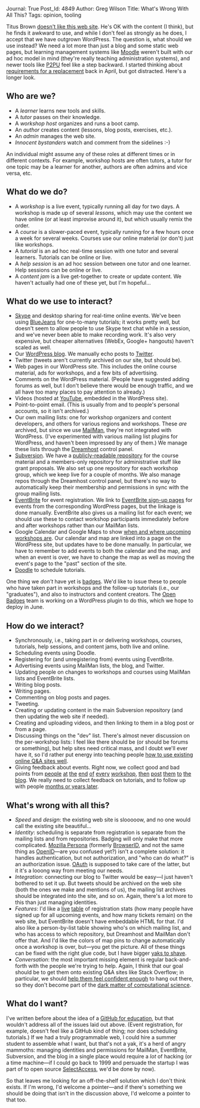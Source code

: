 Journal: True
Post_Id: 4849
Author: Greg Wilson
Title: What's Wrong With All This?
Tags: opinion, tooling

<p>Titus Brown <a href="https://twitter.com/ctitusbrown/status/200937511999123456">doesn't like this web site</a>. He's OK with the content (I think), but he finds it awkward to use, and while I don't feel as strongly as he does, I accept that we have outgrown WordPress. The question is, what should we use instead? We need a lot more than just a blog and some static web pages, but learning management systems like <a href="http://moodle.org/">Moodle</a> weren't built with our ad hoc model in mind (they're really teaching administration systems), and newer tools like <a href="http://p2pu.org">P2PU</a> feel like a step backward. I started thinking about <a href="{{root_path}}/blog/2012/04/behind-the-scenes-or-the-ethics-of-cultivating-discontent.html">requirements for a replacement</a> back in April, but got distracted. Here's a longer look.</p>
<h2>Who are we?</h2>
<ul>
<li>A <em>learner</em> learns new tools and skills.</li>
<li>A <em>tutor</em> passes on their knowledge.</li>
<li>A <em>workshop host</em> organizes and runs a boot camp.</li>
<li>An <em>author</em> creates content (lessons, blog posts, exercises, etc.).</li>
<li>An <em>admin</em> manages the web site.</li>
<li><em>Innocent bystanders</em> watch and comment from the sidelines :-)</li>
</ul>
<p>An individual might assume any of these roles at different times or in different contexts. For example, workshop hosts are often tutors, a tutor for one topic may be a learner for another, authors are often admins and vice versa, etc.</p>
<h2>What do we do?</h2>
<ul>
<li>A <em>workshop</em> is a live event, typically running all day for two days. A workshop is made up of several <em>lessons</em>, which may use the content we have online (or at least improvise around it), but which usually remix the order.</li>
<li>A <em>course</em> is a slower-paced event, typically running for a few hours once a week for several weeks. Courses use our online material (or don't) just like workshops.</li>
<li>A <em>tutorial</em> is an ad hoc real-time session with one tutor and several learners. Tutorials can be online or live.</li>
<li>A <em>help session</em> is an ad hoc session between one tutor and one learner. Help sessions can be online or live.</li>
<li>A <em>content jam</em> is a live get-together to create or update content. We haven't actually had one of these yet, but I'm hopeful...</li>
</ul>
<h2>What do we use to interact?</h2>
<ul>
<li><a href="http://www.skype.com">Skype</a> and desktop sharing for real-time online events. We've been using <a href="http://www.bluejeans.com">BlueJeans</a> for one-to-many tutorials; it works pretty well, but doesn't seem to allow people to use Skype text chat while in a session, and we've never been able to make recording work. It's also very expensive, but cheaper alternatives (WebEx, Google+ hangouts) haven't scaled as well.</li>
<li>Our <a href="{{root_path}}/blog/">WordPress blog</a>. We manually echo posts to <a href="{{twitter_url}}">Twitter</a>.</li>
<li>Twitter (tweets aren't currently archived on our site, but should be).</li>
<li>Web pages in our WordPress site. This includes the online course material, ads for workshops, and a few bits of advertising.</li>
<li>Comments on the WordPress material. (People have suggested adding forums as well, but I don't believe there would be enough traffic, and we all have too many places to pay attention to already.)</li>
<li>Videos (hosted at <a href="http://www.youtube.com/user/softwarecarpentry/feed">YouTube</a>, embedded in the WordPress site).</li>
<li>Point-to-point email. (This is usually from and to people's personal accounts, so it isn't archived.)</li>
<li>Our own mailing lists: one for workshop organizers and content developers, and others for various regions and workshops. These <em>are</em> archived, but since we use <a href="http://www.gnu.org/software/mailman/index.html">MailMan</a>, they're not integrated with WordPress. (I've experimented with various mailing list plugins for WordPress, and haven't been impressed by any of them.) We manage these lists through the <a href="http://dreamhost.com">Dreamhost</a> control panel.</li>
<li><a href="http://subversion.tigris.org/">Subversion</a>. We have a <a href="http://svn.software-carpentry.org/swc">publicly-readable repository</a> for the course material and a members-only repository for administrative stuff like grant proposals. We also set up one repository for each workshop group, which we keep live for a couple of months. We also manage repos through the Dreamhost control panel, but there's no way to automatically keep their membership and permissions in sync with the group mailing lists.</li>
<li><a href="http://www.eventbrite.com">EventBrite</a> for event registration. We link to <a href="http://www.eventbrite.com/rss/user_list_events/16679544193">EventBrite sign-up pages</a> for events from the corresponding WordPress pages, but the linkage is done manually. EventBrite also gives us a mailing list for each event; we should use these to contact workshop participants immediately before and after workshops rather than our MailMan lists.</li>
<li>Google Calendar and Google Maps to show <a href="/bootcamps/">when and where upcoming workshops are</a>. Our calendar and map are linked into a page on the WordPress site, but updates have to be done manually. In particular, we have to remember to add events to both the calendar and the map, and when an event is over, we have to change the map as well as moving the event's page to the "past" section of the site.</li>
<li><a href="http://www.doodle.com">Doodle</a> to schedule tutorials.</li>
</ul>
<p>One thing we <em>don't</em> have yet is <a href="{{root_path}}/blog/2012/02/badges-finalized.html">badges</a>. We'd like to issue these to people who have taken part in workshops and the follow-up tutorials (i.e., our "graduates"), and also to instructors and content creators. The <a href="http://openbadges.org/en-US/">Open Badges</a> team is working on a WordPress plugin to do this, which we hope to deploy in June.</p>
<h2>How do we interact?</h2>
<ul>
<li>Synchronously, i.e., taking part in or delivering workshops, courses, tutorials, help sessions, and content jams, both live and online.</li>
<li>Scheduling events using Doodle.</li>
<li>Registering for (and unregistering from) events using EventBrite.</li>
<li>Advertising events using MailMan lists, the blog, and Twitter.</li>
<li>Updating people on changes to workshops and courses using MailMan lists and EventBrite lists.</li>
<li>Writing blog posts.</li>
<li>Writing pages.</li>
<li>Commenting on blog posts and pages.</li>
<li>Tweeting.</li>
<li>Creating or updating content in the main Subversion repository (and then updating the web site if needed).</li>
<li>Creating and uploading videos, and then linking to them in a blog post or from a page.</li>
<li>Discussing things on the "dev" list. There's almost never discussion on the per-workshop lists: I feel like there should be (or should be forums or something), but help sites need critical mass, and I doubt we'll ever have it, so I'd rather put energy into teaching people <a href="http://www.ploscompbiol.org/article/info:doi%2F10.1371%2Fjournal.pcbi.1002202">how to use existing online Q&amp;A sites well</a>.</li>
<li>Giving feedback about events. Right now, we collect good and bad points from <a href="{{root_path}}/blog/2012/03/toronto-boot-camp-february-2012-how-we-did.html">people</a> <a href="{{root_path}}/blog/2012/03/our-indiana-u-workshop-went-well.html">at</a> <a href="{{root_path}}/blog/2012/03/the-trieste-workshop-one-week-later.html">the</a> <a href="{{root_path}}/blog/2012/03/wrapping-up-the-stsci-course.html">end</a> <a href="{{root_path}}/blog/2012/03/wrapping-up-mbari-workshop.html">of</a> <a href="{{root_path}}/blog/2012/03/wrapping-up-in-oakland.html">every</a> <a href="{{root_path}}/blog/2012/04/lessons-learned-at-the-university-of-chicago.html">workshop</a>, <a href="{{root_path}}/blog/2012/04/utah-state-university-wrap-up.html">then</a> <a href="{{root_path}}/blog/2012/05/the-good-and-the-bad-of-it.html">post</a> <a href="{{root_path}}/blog/2012/05/ucl-bootcamp-version-control-wrap-up.html">them</a> <a href="{{root_path}}/blog/2012/05/feedback-from-michigan-state.html">to</a> <a href="{{root_path}}/blog/2012/05/feedback-from-newcastle-upon-tyne.html">the</a> <a href="{{root_path}}/blog/2012/05/feedback-from-alberta.html">blog</a>. We really need to collect feedback on tutorials, and to follow up with people <a href="{{root_path}}/blog/2012/04/three-years-later.html">months or years later</a>.</li>
</ul>
<h2>What's wrong with all this?</h2>
<ul>
<li><em>Speed</em> and <em>design</em>: the existing web site is slooooow, and no one would call the existing site beautiful...</li>
<li><em>Identity</em>: scheduling is separate from registration is separate from the mailing lists and from repositories. Badging will only make that more complicated. <a href="http://www.mozilla.org/en-US/persona/">Mozilla Persona</a> (formerly <a href="https://browserid.org/">BrowserID</a>, and not the same thing as <a href="http://openid.net/">OpenID</a>&mdash;are you confused yet?) isn't a complete solution: it handles authentication, but not authorization, and "who can do what?" is an authorization issue. <a href="http://oauth.net/">OAuth</a> is supposed to take care of the latter, but it it's a looong way from meeting our needs.</li>
<li><em>Integration</em>: connecting our blog to Twitter would be easy&mdash;I just haven't bothered to set it up. But tweets should be archived on the web site (both the ones we make and mentions of us), the mailing list archives should be integrated into the site, and so on. Again, there's a lot more to this than just managing identities.</li>
<li><em>Features</em>: I'd like a <a href="{{root_path}}/blog/2012/03/how-were-doing.html">live</a> <a href="{{root_path}}/blog/2012/05/space-at-upcoming-events.html">table</a> of registration stats (how many people have signed up for all upcoming events, and how many tickets remain) on the web site, but EventBrite doesn't have embeddable HTML for that. I'd also like a person-by-list table showing who's on which mailing list, and who has access to which repository, but Dreamhost and MailMan don't offer that. And I'd like the colors of map pins to change automatically once a workshop is over, but&mdash;you get the picture. All of these things can be fixed with the right glue code, but I have bigger <a href="http://en.wiktionary.org/wiki/yak_shaving">yaks to shave</a>.</li>
<li><em>Conversation</em>: the most important missing element is regular back-and-forth with the people we're trying to help. Again, I think that our goal should be to get them onto existing Q&amp;A sites like Stack Overflow; in particular, we should <a href="{{root_path}}/blog/2012/02/stack-underflow.html">help them feel confident enough</a> to hang out there, so they don't become part of the <a href="{{root_path}}/blog/2012/03/the-dark-matter-of-computational-science.html">dark matter of computational science</a>.</li>
</ul>
<h2>What do I want?</h2>
<p>I've written before about the idea of a <a href="{{root_path}}/blog/2012/04/github-for-education.html">GitHub for education</a>, but that wouldn't address all of the issues laid out above. (Event registration, for example, doesn't feel like a GitHub kind of thing; nor does scheduling tutorials.) If we had a truly programmable web, I could hire a summer student to assemble what I want, but that's not a yak, it's a herd of angry mammoths: managing identities and permissions for MailMan, EventBrite, Subversion, and the blog in a single place would require a <em>lot</em> of hacking (or a time machine&mdash;if I could go back to 1999 and persuade the startup I was part of to open source <a href="http://third-bit.com/articles/select-access-2002.pdf">SelectAccess</a>, we'd be done by now).</p>
<p>So that leaves me looking for an off-the-shelf solution which I don't think exists. If I'm wrong, I'd welcome a pointer&mdash;and if there's something we should be doing that isn't in the discussion above, I'd welcome a pointer to that too.</p>
